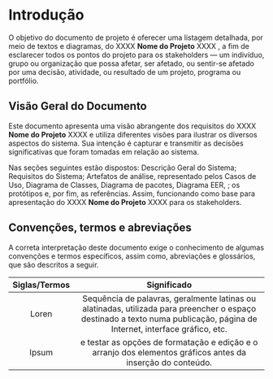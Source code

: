 # Introdução

O objetivo do documento de projeto é oferecer uma listagem detalhada, por meio de textos e diagramas, do XXXX **Nome do Projeto** XXXX , a fim de esclarecer todos os pontos do projeto para os stakeholders — um  indivíduo,  grupo  ou  organização  que  possa  afetar,  ser  afetado,  ou  sentir-se  afetado por uma decisão, atividade, ou resultado de um projeto, programa ou portfólio.

## Visão Geral do Documento

Este documento apresenta uma visão abrangente dos requisitos do XXXX **Nome do Projeto** XXXX e utiliza diferentes visões para ilustrar os diversos aspectos do sistema. Sua intenção é capturar e transmitir as decisões significativas que foram tomadas em relação ao sistema. 

Nas seções seguintes estão dispostos: Descrição Geral do Sistema; Requisitos do Sistema; Artefatos de análise, representado pelos Casos de Uso, Diagrama de Classes, Diagrama de pacotes, Diagrama EER, ; os protótipos e, por fim, as referências. Assim, funcionando como base para apresentação do XXXX **Nome do Projeto** XXXX  para os stakeholders. 
    



## Convenções, termos e abreviações

A correta interpretação deste documento exige o conhecimento de algumas convenções e termos específicos, assim como, abreviações e glossários, que são descritos a seguir.

|Siglas/Termos |Significado|
|:--:|:--:|
|Loren|Sequência de palavras, geralmente latinas ou alatinadas, utilizada para preencher o espaço destinado a texto numa publicação, página de Internet, interface gráfico, etc. |
|Ipsum|e testar as opções de formatação e edição e o arranjo dos elementos gráficos antes da inserção do conteúdo.|